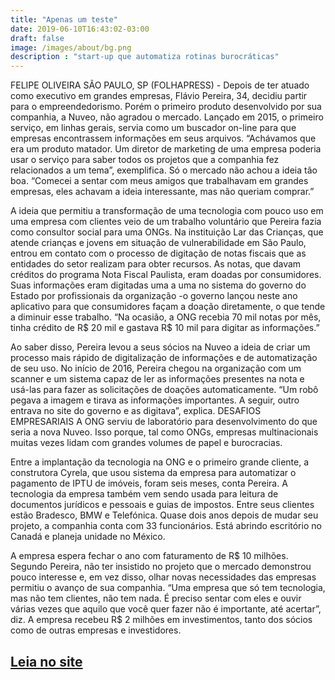 ```yaml
---
title: "Apenas um teste"
date: 2019-06-10T16:43:02-03:00
draft: false
image: /images/about/bg.png
description : "start-up que automatiza rotinas burocráticas"
---
```



FELIPE OLIVEIRA SÃO PAULO, SP (FOLHAPRESS) - Depois de ter atuado como executivo em grandes empresas, Flávio Pereira, 34, decidiu partir para o empreendedorismo. Porém o primeiro produto desenvolvido por sua companhia, a Nuveo, não agradou o mercado. Lançado em 2015, o primeiro serviço, em linhas gerais, servia como um buscador on-line para que empresas encontrassem informações em seus arquivos. “Achávamos que era um produto matador. Um diretor de marketing de uma empresa poderia usar o serviço para saber todos os projetos que a companhia fez relacionados a um tema”, exemplifica. Só o mercado não achou a ideia tão boa. “Comecei a sentar com meus amigos que trabalhavam em grandes empresas, eles achavam a ideia interessante, mas não queriam comprar.”

A ideia que permitiu a transformação de uma tecnologia com pouco uso em uma empresa com clientes veio de um trabalho voluntário que Pereira fazia como consultor social para uma ONGs. Na instituição Lar das Crianças, que atende crianças e jovens em situação de vulnerabilidade em São Paulo, entrou em contato com o processo de digitação de notas fiscais que as entidades do setor realizam para obter recursos. As notas, que davam créditos do programa Nota Fiscal Paulista, eram doadas por consumidores. Suas informações eram digitadas uma a uma no sistema do governo do Estado por profissionais da organização -o governo lançou neste ano aplicativo para que consumidores façam a doação diretamente, o que tende a diminuir esse trabalho. “Na ocasião, a ONG recebia 70 mil notas por mês, tinha crédito de R$ 20 mil e gastava R$ 10 mil para digitar as informações.”

Ao saber disso, Pereira levou a seus sócios na Nuveo a ideia de criar um processo mais rápido de digitalização de informações e de automatização de seu uso. No início de 2016, Pereira chegou na organização com um scanner e um sistema capaz de ler as informações presentes na nota e usá-las para fazer as solicitações de doações automaticamente. “Um robô pegava a imagem e tirava as informações importantes. A seguir, outro entrava no site do governo e as digitava”, explica. DESAFIOS EMPRESARIAIS A ONG serviu de laboratório para desenvolvimento do que seria a nova Nuveo. Isso porque, tal como ONGs, empresas multinacionais muitas vezes lidam com grandes volumes de papel e burocracias.

Entre a implantação da tecnologia na ONG e o primeiro grande cliente, a construtora Cyrela, que usou sistema da empresa para automatizar o pagamento de IPTU de imóveis, foram seis meses, conta Pereira. A tecnologia da empresa também vem sendo usada para leitura de documentos jurídicos e pessoais e guias de impostos. Entre seus clientes estão Bradesco, BMW e Telefónica. Quase dois anos depois de mudar seu projeto, a companhia conta com 33 funcionários. Está abrindo escritório no Canadá e planeja unidade no México.

A empresa espera fechar o ano com faturamento de R$ 10 milhões. Segundo Pereira, não ter insistido no projeto que o mercado demonstrou pouco interesse e, em vez disso, olhar novas necessidades das empresas permitiu o avanço de sua companhia. “Uma empresa que só tem tecnologia, mas não tem clientes, não tem nada. É preciso sentar com eles e ouvir várias vezes que aquilo que você quer fazer não é importante, até acertar”, diz. A empresa recebeu R$ 2 milhões em investimentos, tanto dos sócios como de outras empresas e investidores.

<a href="https://www.bemparana.com.br/noticia/pinhais-cumpre-meta-de-intermediacao-de-mao-de-obra-" target="_blank">Leia no site</a>
---


